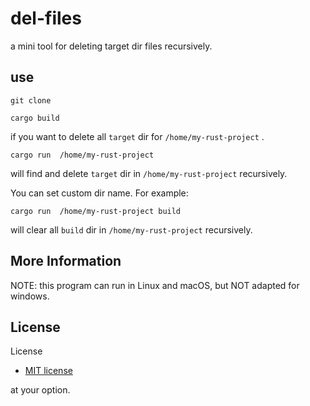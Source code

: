 # del-files

a mini tool for deleting target dir files recursively.

## use

`git clone `

`cargo build`

if you want to delete all `target` dir for  `/home/my-rust-project` .

`cargo run  /home/my-rust-project`

will find and delete `target` dir in `/home/my-rust-project` recursively.

You can set custom dir name. For example:

`cargo run  /home/my-rust-project build`

will clear all `build` dir in  `/home/my-rust-project` recursively.

## More Information

NOTE: this program can run in Linux and macOS, but NOT adapted for windows. 

## License

License

- [MIT license](https://github.com/zongwu233/del-files/blob/master/LICENSE-MIT)

at your option.
